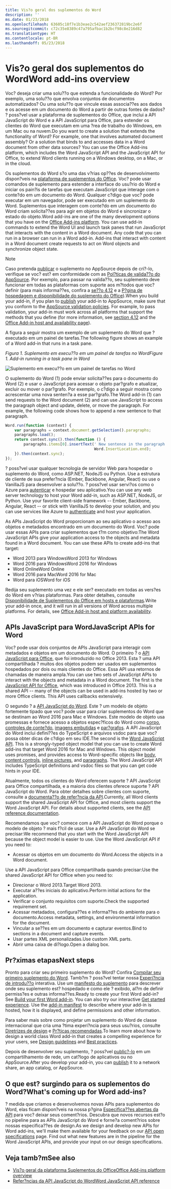 ```yaml
---
title: Vis?o geral dos suplementos do Word
description: ''
ms.date: 01/23/2018
ms.openlocfilehash: 63605c18f7e1b3eae2c542aef236372819bc2e6f
ms.sourcegitcommit: c72c35e8389c47a795afbac1b2bcf98c8e216d82
ms.translationtype: HT
ms.contentlocale: pt-BR
ms.lasthandoff: 05/23/2018
---
```

# <a name="word-add-ins-overview"></a><span data-ttu-id="ed87b-102">Vis?o geral dos suplementos do Word</span><span class="sxs-lookup"><span data-stu-id="ed87b-102">Word add-ins overview</span></span>

<span data-ttu-id="ed87b-p101">Voc? deseja criar uma solu??o que estenda a funcionalidade do Word? Por exemplo, uma solu??o que envolva conjuntos de documentos automatizados? Ou uma solu??o que vincule essas associa??es aos dados e os acesse em um documento do Word a partir de outras fontes de dados? ? poss?vel usar a plataforma de suplementos do Office, que inclui a API JavaScript do Word e a API JavaScript para Office, para estender os clientes do Word que executam em uma ?rea de trabalho do Windows, em um Mac ou na nuvem.</span><span class="sxs-lookup"><span data-stu-id="ed87b-p101">Do you want to create a solution that extends the functionality of Word? For example, one that involves automated document assembly? Or a solution that binds to and accesses data in a Word document from other data sources? You can use the Office Add-ins platform, which includes the Word JavaScript API and the JavaScript API for Office, to extend Word clients running on a Windows desktop, on a Mac, or in the cloud.</span></span>

<span data-ttu-id="ed87b-p102">Os suplementos do Word s?o uma das v?rias op??es de desenvolvimento dispon?veis na [plataforma de suplementos do Office](../overview/office-add-ins.md). Voc? pode usar comandos de suplemento para estender a interface do usu?rio do Word e iniciar os pain?is de tarefas que executam JavaScript que interage com o conte?do em um documento do Word. Qualquer c?digo que voc? pode executar em um navegador, pode ser executado em um suplemento do Word. Suplementos que interagem com conte?do em um documento do Word criam solicita??es para agir em objetos do Word e sincronizar o estado do objeto.</span><span class="sxs-lookup"><span data-stu-id="ed87b-p102">Word add-ins are one of the many development options that you have on the [Office Add-ins platform](../overview/office-add-ins.md). You can use add-in commands to extend the Word UI and launch task panes that run JavaScript that interacts with the content in a Word document. Any code that you can run in a browser can run in a Word add-in. Add-ins that interact with content in a Word document create requests to act on Word objects and synchronize object state.</span></span> 

> [!NOTE]
> <span data-ttu-id="ed87b-p103">Caso pretenda [publicar](../publish/publish.md) o suplemento no AppSource depois de cri?-lo, verifique se voc? est? em conformidade com as [Pol?ticas de valida??o do AppSource](https://docs.microsoft.com/en-us/office/dev/store/validation-policies). Por exemplo, para passar na valida??o, seu suplemento deve funcionar em todas as plataformas com suporte aos m?todos que voc? definir (para mais informa??es, confira a [se??o 4.12](https://docs.microsoft.com/en-us/office/dev/store/validation-policies#4-apps-and-add-ins-behave-predictably) e a [P?gina de hospedagem e disponibilidade do suplemento do Office](../overview/office-add-in-availability.md)).</span><span class="sxs-lookup"><span data-stu-id="ed87b-p103">When you build your add-in, if you plan to [publish](../publish/publish.md) your add-in to AppSource, make sure that you conform to the [AppSource validation policies](https://docs.microsoft.com/en-us/office/dev/store/validation-policies). For example, to pass validation, your add-in must work across all platforms that support the methods that you define (for more information, see [section 4.12](https://docs.microsoft.com/en-us/office/dev/store/validation-policies#4-apps-and-add-ins-behave-predictably) and the [Office Add-in host and availability page](../overview/office-add-in-availability.md)).</span></span>

<span data-ttu-id="ed87b-113">A figura a seguir mostra um exemplo de um suplemento do Word que ? executado em um painel de tarefas.</span><span class="sxs-lookup"><span data-stu-id="ed87b-113">The following figure shows an example of a Word add-in that runs in a task pane.</span></span>

<span data-ttu-id="ed87b-114">*Figura 1. Suplemento em execu??o em um painel de tarefas no Word*</span><span class="sxs-lookup"><span data-stu-id="ed87b-114">*Figure 1. Add-in running in a task pane in Word*</span></span>

![Suplemento em execu??o em um painel de tarefas no Word](../images/word-add-in-show-host-client.png)

<span data-ttu-id="ed87b-p104">O suplemento do Word (1) pode enviar solicita??es para o documento do Word (2) e usar o JavaScript para acessar o objeto par?grafo e atualizar, excluir ou mover o par?grafo. Por exemplo, o c?digo a seguir mostra como acrescentar uma nova senten?a a esse par?grafo.</span><span class="sxs-lookup"><span data-stu-id="ed87b-p104">The Word add-in (1) can send requests to the Word document (2) and can use JavaScript to access the paragraph object and update, delete, or move the paragraph. For example, the following code shows how to append a new sentence to that paragraph.</span></span>

```js
Word.run(function (context) {
    var paragraphs = context.document.getSelection().paragraphs;
    paragraphs.load();
    return context.sync().then(function () {
        paragraphs.items[0].insertText(' New sentence in the paragraph.',
                                       Word.InsertLocation.end);
    }).then(context.sync);
});

```

<span data-ttu-id="ed87b-p105">? poss?vel usar qualquer tecnologia de servidor Web para hospedar o suplemento do Word, como ASP.NET, NodeJS ou Python. Use a estrutura de cliente de sua prefer?ncia (Ember, Backbone, Angular, React) ou use o VanillaJS para desenvolver a solu??o. ? poss?vel usar servi?os como o Azure para [autenticar](../develop/use-the-oauth-authorization-framework-in-an-office-add-in.md) e hospedar seu aplicativo.</span><span class="sxs-lookup"><span data-stu-id="ed87b-p105">You can use any web server technology to host your Word add-in, such as ASP.NET, NodeJS, or Python. Use your favorite client-side framework -- Ember, Backbone, Angular, React -- or stick with VanillaJS to develop your solution, and you can use services like Azure to [authenticate](../develop/use-the-oauth-authorization-framework-in-an-office-add-in.md) and host your application.</span></span>

<span data-ttu-id="ed87b-p106">As APIs JavaScript do Word proporcionam ao seu aplicativo o acesso aos objetos e metadados encontrado em um documento do Word. Voc? pode usar essas APIs para criar suplementos que t?m como objetivo:</span><span class="sxs-lookup"><span data-stu-id="ed87b-p106">The Word JavaScript APIs give your application access to the objects and metadata found in a Word document. You can use these APIs to create add-ins that target:</span></span>

* <span data-ttu-id="ed87b-122">Word 2013 para Windows</span><span class="sxs-lookup"><span data-stu-id="ed87b-122">Word 2013 for Windows</span></span>
* <span data-ttu-id="ed87b-123">Word 2016 para Windows</span><span class="sxs-lookup"><span data-stu-id="ed87b-123">Word 2016 for Windows</span></span>
* <span data-ttu-id="ed87b-124">Word Online</span><span class="sxs-lookup"><span data-stu-id="ed87b-124">Word Online</span></span>
* <span data-ttu-id="ed87b-125">Word 2016 para Mac</span><span class="sxs-lookup"><span data-stu-id="ed87b-125">Word 2016 for Mac</span></span>
* <span data-ttu-id="ed87b-126">Word para iOS</span><span class="sxs-lookup"><span data-stu-id="ed87b-126">Word for iOS</span></span>

<span data-ttu-id="ed87b-p107">Redija seu suplemento uma vez e ele ser? executado em todas as vers?es do Word em v?rias plataformas. Para obter detalhes, consulte [Disponibilidade de Suplementos do Office em hosts e plataformas](../overview/office-add-in-availability.md).</span><span class="sxs-lookup"><span data-stu-id="ed87b-p107">Write your add-in once, and it will run in all versions of Word across multiple platforms. For details, see [Office Add-in host and platform availability](../overview/office-add-in-availability.md).</span></span>

## <a name="javascript-apis-for-word"></a><span data-ttu-id="ed87b-129">APIs JavaScript para Word</span><span class="sxs-lookup"><span data-stu-id="ed87b-129">JavaScript APIs for Word</span></span>

<span data-ttu-id="ed87b-p108">Voc? pode usar dois conjuntos de APIs JavaScript para interagir com metadados e objetos em um documento do Word. O primeiro ? o [API JavaScript para Office](https://dev.office.com/reference/add-ins/javascript-api-for-office?product=word), que foi introduzido no Office 2013. Esta ? uma API compartilhada ? muitos dos objetos podem ser usados em suplementos hospedados por dois ou mais clientes do Office. Essa API usa retornos de chamadas de maneira ampla.</span><span class="sxs-lookup"><span data-stu-id="ed87b-p108">You can use two sets of JavaScript APIs to interact with the objects and metadata in a Word document. The first is the [JavaScript API for Office](https://dev.office.com/reference/add-ins/javascript-api-for-office?product=word), which was introduced in Office 2013. This is a shared API -- many of the objects can be used in add-ins hosted by two or more Office clients. This API uses callbacks extensively.</span></span> 

<span data-ttu-id="ed87b-p109">O segundo ? a [API JavaScript do Word](https://dev.office.com/reference/add-ins/word/word-add-ins-reference-overview). Este ? um modelo de objeto fortemente tipado que voc? pode usar para criar suplementos do Word que se destinam ao Word 2016 para Mac e Windows. Este modelo de objeto usa promessas e fornece acesso a objetos espec?ficos do Word como [corpo](https://dev.office.com/reference/add-ins/word/body), [controles de conte?do](https://dev.office.com/reference/add-ins/word/contentcontrol), [imagens embutidas](https://dev.office.com/reference/add-ins/word/inlinepicture) e [par?grafos](https://dev.office.com/reference/add-ins/word/paragraph). A API JavaScript do Word inclui defini??es do TypeScript e arquivos vsdoc para que voc? possa obter dicas de c?digo em seu IDE.</span><span class="sxs-lookup"><span data-stu-id="ed87b-p109">The second is the [Word JavaScript API](https://dev.office.com/reference/add-ins/word/word-add-ins-reference-overview). This is a strongly-typed object model that you can use to create Word add-ins that target Word 2016 for Mac and Windows. This object model uses promises, and provides access to Word-specific objects like [body](https://dev.office.com/reference/add-ins/word/body), [content controls](https://dev.office.com/reference/add-ins/word/contentcontrol), [inline pictures](https://dev.office.com/reference/add-ins/word/inlinepicture), and [paragraphs](https://dev.office.com/reference/add-ins/word/paragraph). The Word JavaScript API includes TypeScript definitions and vsdoc files so that you can get code hints in your IDE.</span></span>

<span data-ttu-id="ed87b-p110">Atualmente, todos os clientes do Word oferecem suporte ? API JavaScript para Office compartilhada, e a maioria dos clientes oferece suporte ? API JavaScript do Word. Para obter detalhes sobre clientes com suporte, consulte a [documenta??o de refer?ncia da API](https://dev.office.com/reference/add-ins/javascript-api-for-office?product=word).</span><span class="sxs-lookup"><span data-stu-id="ed87b-p110">Currently, all Word clients support the shared JavaScript API for Office, and most clients support the Word JavaScript API. For details about supported clients, see the [API reference documentation](https://dev.office.com/reference/add-ins/javascript-api-for-office?product=word).</span></span>

<span data-ttu-id="ed87b-p111">Recomendamos que voc? comece com a API JavaScript do Word porque o modelo de objeto ? mais f?cil de usar. Use a API JavaScript do Word se precisar:</span><span class="sxs-lookup"><span data-stu-id="ed87b-p111">We recommend that you start with the Word JavaScript API because the object model is easier to use. Use the Word JavaScript API if you need to:</span></span>

* <span data-ttu-id="ed87b-142">Acessar os objetos em um documento do Word.</span><span class="sxs-lookup"><span data-stu-id="ed87b-142">Access the objects in a Word document.</span></span>

<span data-ttu-id="ed87b-143">Use a API JavaScript para Office compartilhada quando precisar:</span><span class="sxs-lookup"><span data-stu-id="ed87b-143">Use the shared JavaScript API for Office when you need to:</span></span>

* <span data-ttu-id="ed87b-144">Direcionar o Word 2013.</span><span class="sxs-lookup"><span data-stu-id="ed87b-144">Target Word 2013.</span></span>
* <span data-ttu-id="ed87b-145">Executar a??es iniciais do aplicativo.</span><span class="sxs-lookup"><span data-stu-id="ed87b-145">Perform initial actions for the application.</span></span>
* <span data-ttu-id="ed87b-146">Verificar o conjunto requisitos com suporte.</span><span class="sxs-lookup"><span data-stu-id="ed87b-146">Check the supported requirement set.</span></span>
* <span data-ttu-id="ed87b-147">Acessar metadados, configura??es e informa??es do ambiente para o documento.</span><span class="sxs-lookup"><span data-stu-id="ed87b-147">Access metadata, settings, and environmental information for the document.</span></span>
* <span data-ttu-id="ed87b-148">Vincular a se??es em um documento e capturar eventos.</span><span class="sxs-lookup"><span data-stu-id="ed87b-148">Bind to sections in a document and capture events.</span></span>
* <span data-ttu-id="ed87b-149">Usar partes XML personalizadas.</span><span class="sxs-lookup"><span data-stu-id="ed87b-149">Use custom XML parts.</span></span>
* <span data-ttu-id="ed87b-150">Abrir uma caixa de di?logo.</span><span class="sxs-lookup"><span data-stu-id="ed87b-150">Open a dialog box.</span></span>

## <a name="next-steps"></a><span data-ttu-id="ed87b-151">Pr?ximas etapas</span><span class="sxs-lookup"><span data-stu-id="ed87b-151">Next steps</span></span>

<span data-ttu-id="ed87b-p112">Pronto para criar seu primeiro suplemento do Word? Confira [Compilar seu primeiro suplemento do Word](word-add-ins.md). Tamb?m ? poss?vel tentar nossa [Experi?ncia de introdu??o](http://dev.office.com/getting-started/addins?product=Word) interativa. Use um [manifesto do suplemento](../develop/add-in-manifests.md) para descrever onde seu suplemento est? hospedado e como ele ? exibido, al?m de definir permiss?es e outras informa??es.</span><span class="sxs-lookup"><span data-stu-id="ed87b-p112">Ready to create your first Word add-in? See [Build your first Word add-in](word-add-ins.md). You can also try our interactive [Get started experience](http://dev.office.com/getting-started/addins?product=Word). Use the [add-in manifest](../develop/add-in-manifests.md) to describe where your add-in is hosted, how it is displayed, and define permissions and other information.</span></span>

<span data-ttu-id="ed87b-156">Para saber mais sobre como projetar um suplemento do Word de classe internacional que cria uma ?tima experi?ncia para seus usu?rios, consulte [Diretrizes de design](../design/add-in-design.md) e [Pr?ticas recomendadas](../concepts/add-in-development-best-practices.md).</span><span class="sxs-lookup"><span data-stu-id="ed87b-156">To learn more about how to design a world class Word add-in that creates a compelling experience for your users, see [Design guidelines](../design/add-in-design.md) and [Best practices](../concepts/add-in-development-best-practices.md).</span></span>

<span data-ttu-id="ed87b-157">Depois de desenvolver seu suplemento, ? poss?vel [public?-lo](../publish/publish.md) em um compartilhamento de rede, um cat?logo de aplicativos ou no AppSource.</span><span class="sxs-lookup"><span data-stu-id="ed87b-157">After you develop your add-in, you can [publish](../publish/publish.md) it to a network share, an app catalog, or AppSource.</span></span>

## <a name="whats-coming-up-for-word-add-ins"></a><span data-ttu-id="ed87b-158">O que est? surgindo para os suplementos do Word?</span><span class="sxs-lookup"><span data-stu-id="ed87b-158">What's coming up for Word add-ins?</span></span>

<span data-ttu-id="ed87b-p113">? medida que criamos e desenvolvemos novas APIs para suplementos do Word, elas ficam dispon?veis na nossa p?gina [Especifica??es abertas da API](https://dev.office.com/reference/add-ins/openspec) para voc? deixar seus coment?rios. Descubra que novos recursos est?o no pipeline para as APIs JavaScript do Word e forne?a coment?rios sobre nossas especifica??es de design.</span><span class="sxs-lookup"><span data-stu-id="ed87b-p113">As we design and develop new APIs for Word add-ins, we'll make them available for your feedback on our [API open specifications](https://dev.office.com/reference/add-ins/openspec) page. Find out what new features are in the pipeline for the Word JavaScript APIs, and provide your input on our design specifications.</span></span>

## <a name="see-also"></a><span data-ttu-id="ed87b-161">Veja tamb?m</span><span class="sxs-lookup"><span data-stu-id="ed87b-161">See also</span></span>

* [<span data-ttu-id="ed87b-162">Vis?o geral da plataforma Suplementos do Office</span><span class="sxs-lookup"><span data-stu-id="ed87b-162">Office Add-ins platform overview</span></span>](../overview/office-add-ins.md)
* [<span data-ttu-id="ed87b-163">Refer?ncias da API JavaScript do Word</span><span class="sxs-lookup"><span data-stu-id="ed87b-163">Word JavaScript API reference</span></span>](https://dev.office.com/reference/add-ins/word/word-add-ins-reference-overview)

